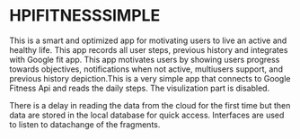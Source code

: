 # HPIFITNESSSIMPLE
This is a smart and optimized app for motivating users to live an active and healthy life. This app records all user steps, previous history and integrates with Google fit app. This app motivates users by showing users progress towards objectives, notifications when not active, multiusers support, and previous history depiction.This is a very simple app that connects to Google Fitness Api and reads the daily steps.
The visulization part is disabled. 

There is a delay in reading the data from the cloud for the first time but then data are stored in the local database for quick access.
Interfaces are used to listen to datachange of the fragments.


